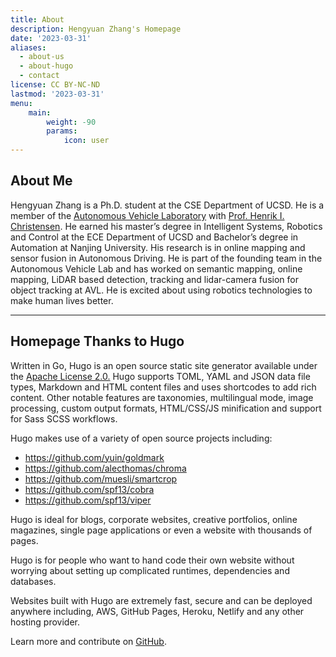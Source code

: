 ```yaml
---
title: About
description: Hengyuan Zhang's Homepage
date: '2023-03-31'
aliases:
  - about-us
  - about-hugo
  - contact
license: CC BY-NC-ND
lastmod: '2023-03-31'
menu:
    main: 
        weight: -90
        params:
            icon: user
---
```


## About Me

Hengyuan Zhang is a Ph.D. student at the CSE Department of UCSD. He is a member of the [Autonomous Vehicle Laboratory](http://avl.ucsd.edu/) with [Prof. Henrik I. Christensen](http://www.hichristensen.net/). He earned his master’s degree in Intelligent Systems, Robotics and Control at the ECE Department of UCSD and Bachelor’s degree in Automation at Nanjing University. His research is in online mapping and sensor fusion in Autonomous Driving. He is part of the founding team in the Autonomous Vehicle Lab and has worked on semantic mapping, online mapping, LiDAR based detection, tracking and lidar-camera fusion for object tracking at AVL. He is excited about using robotics technologies to make human lives better.


---

## Homepage Thanks to Hugo

Written in Go, Hugo is an open source static site generator available under the [Apache License 2.0.](https://github.com/gohugoio/hugo/blob/master/LICENSE) Hugo supports TOML, YAML and JSON data file types, Markdown and HTML content files and uses shortcodes to add rich content. Other notable features are taxonomies, multilingual mode, image processing, custom output formats, HTML/CSS/JS minification and support for Sass SCSS workflows.

Hugo makes use of a variety of open source projects including:

* https://github.com/yuin/goldmark
* https://github.com/alecthomas/chroma
* https://github.com/muesli/smartcrop
* https://github.com/spf13/cobra
* https://github.com/spf13/viper

Hugo is ideal for blogs, corporate websites, creative portfolios, online magazines, single page applications or even a website with thousands of pages.

Hugo is for people who want to hand code their own website without worrying about setting up complicated runtimes, dependencies and databases.

Websites built with Hugo are extremely fast, secure and can be deployed anywhere including, AWS, GitHub Pages, Heroku, Netlify and any other hosting provider.

Learn more and contribute on [GitHub](https://github.com/gohugoio).
